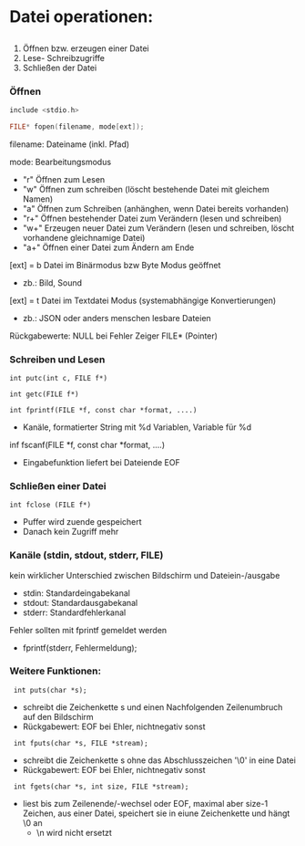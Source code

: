 # Datei operationen:

##
1. Öffnen bzw. erzeugen einer Datei
2. Lese- Schreibzugriffe
3. Schließen der Datei


### Öffnen
```C
include <stdio.h>

FILE* fopen(filename, mode[ext]);

```
filename: Dateiname (inkl. Pfad)

mode: Bearbeitungsmodus

- "r"   Öffnen zum Lesen
- "w"   Öffnen zum schreiben (löscht bestehende Datei mit gleichem Namen)
- "a"   Öffnen zum Schreiben (anhänghen, wenn Datei bereits vorhanden)
- "r+"  Öffnen bestehender Datei zum Verändern (lesen und schreiben)
- "w+"  Erzeugen neuer Datei zum Verändern (lesen und schreiben, löscht vorhandene gleichnamige Datei)
- "a+"  Öffnen einer Datei zum Ändern am Ende

[ext] = b   Datei im Binärmodus bzw Byte Modus geöffnet
- zb.:    Bild, Sound

[ext] = t   Datei im Textdatei Modus (systemabhängige Konvertierungen)
- zb.:    JSON oder anders menschen lesbare Dateien

Rückgabewerte:
    NULL bei Fehler
    Zeiger FILE* (Pointer)


### Schreiben und Lesen

```int putc(int c, FILE f*)```

```int getc(FILE f*)```

```int fprintf(FILE *f, const char *format, ....)```
- Kanäle, formatierter String mit %d Variablen, Variable für %d

inf fscanf(FILE *f, const char *format, ....)
- Eingabefunktion liefert bei Dateiende EOF



### Schließen einer Datei

```int fclose (FILE f*)```
- Puffer wird zuende gespeichert
- Danach kein Zugriff mehr


### Kanäle (stdin, stdout, stderr, FILE)
kein wirklicher Unterschied zwischen Bildschirm und Dateiein-/ausgabe
- stdin:    Standardeingabekanal
- stdout:   Standardausgabekanal
- stderr:   Standardfehlerkanal

Fehler sollten mit fprintf gemeldet werden
- fprintf(stderr, Fehlermeldung);


### Weitere Funktionen:

``` int puts(char *s);```
- schreibt die Zeichenkette s und einen Nachfolgenden Zeilenumbruch auf den Bildschirm
- Rückgabewert: EOF bei Ehler, nichtnegativ sonst

``` int fputs(char *s, FILE *stream);```
- schreibt die Zeichenkette s ohne das Abschlusszeichen '\0' in eine Datei
- Rückgabewert: EOF bei Ehler, nichtnegativ sonst

``` int fgets(char *s, int size, FILE *stream);```
- liest bis zum Zeilenende/-wechsel  oder EOF, maximal aber size-1 Zeichen, aus einer Datei, speichert sie in eiune Zeichenkette und hängt \0 an
  - \n wird nicht ersetzt
